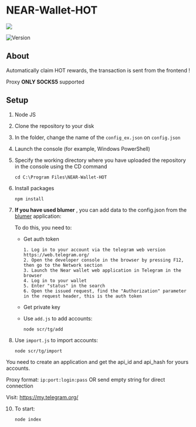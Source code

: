 # NEAR-Wallet-HOT

<p>
      <img src="https://i.ibb.co/3sHQCSp/av.jpg" >
</p>

<p >
   <img src="https://img.shields.io/badge/build-v_1.0-brightgreen?label=Version" alt="Version">
</p>


## About

Automatically claim HOT rewards, the transaction is sent from the frontend !

Proxy **ONLY SOCKS5**  supported

## Setup

1. Node JS
2. Clone the repository to your disk
3. In the folder, change the name of the ```config_ex.json``` on ```config.json```
4. Launch the console (for example, Windows PowerShell)
5. Specify the working directory where you have uploaded the repository in the console using the CD command
    ```
    cd C:\Program Files\NEAR-Wallet-HOT
    ```
6. Install packages
   
    ```
    npm install
    ```
7. **If you have used blumer** , you can add data to the config.json from the [blumer](https://github.com/brodev3/blumer) application:
   
   To do this, you need to:
   - Get auth token
      ```
      1. Log in to your account via the telegram web version https://web.telegram.org/
      2. Open the developer console in the browser by pressing F12, then go to the Network section
      3. Launch the Near wallet web application in Telegram in the browser
      4. Log in to your wallet
      5. Enter "status" in the search
      6. Open the issued request, find the "Authorization" parameter in the request header, this is the auth token
      ```
   - Get private key

   - Use ```add.js``` to add accounts:
     ```
     node scr/tg/add
     ```
     
8. Use ```import.js``` to import accounts:
    ```
    node scr/tg/import
    ```
You need to create an application and get the api_id and api_hash for yours accounts.

Proxy format: ```ip:port:login:pass``` OR send empty string for direct connection

Visit: https://my.telegram.org/


10. To start: 
    ```
    node index
    ```
